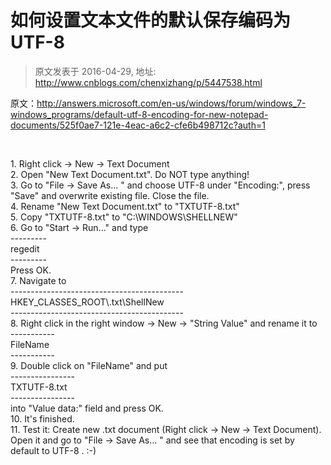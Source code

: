 # 如何设置文本文件的默认保存编码为UTF-8 
> 原文发表于 2016-04-29, 地址: http://www.cnblogs.com/chenxizhang/p/5447538.html 


<p>原文：<a title="http://answers.microsoft.com/en-us/windows/forum/windows_7-windows_programs/default-utf-8-encoding-for-new-notepad-documents/525f0ae7-121e-4eac-a6c2-cfe6b498712c?auth=1" href="http://answers.microsoft.com/en-us/windows/forum/windows_7-windows_programs/default-utf-8-encoding-for-new-notepad-documents/525f0ae7-121e-4eac-a6c2-cfe6b498712c?auth=1">http://answers.microsoft.com/en-us/windows/forum/windows_7-windows_programs/default-utf-8-encoding-for-new-notepad-documents/525f0ae7-121e-4eac-a6c2-cfe6b498712c?auth=1</a></p> <p>&nbsp;</p> <p>1. Right click -&gt; New -&gt; Text Document<br>2. Open "New Text Document.txt". Do NOT type anything!<br>3. Go to "File -&gt; Save As... " and choose UTF-8 under "Encoding:", press "Save" and overwrite existing file. Close the file.<br>4. Rename "New Text Document.txt" to "TXTUTF-8.txt"<br>5. Copy "TXTUTF-8.txt" to "C:\WINDOWS\SHELLNEW"<br>6. Go to "Start -&gt; Run..." and type<br>---------<br>regedit<br>---------<br>Press OK.<br>7. Navigate to<br>-------------------------------------------<br>HKEY_CLASSES_ROOT\.txt\ShellNew<br>-------------------------------------------<br>8. Right click in the right window -&gt; New -&gt; "String Value" and rename it to<br>-----------<br>FileName<br>-----------<br>9. Double click on "FileName" and put<br>----------------<br>TXTUTF-8.txt<br>----------------<br>into "Value data:" field and press OK.<br>10. It's finished.<br>11. Test it: Create new .txt document (Right click -&gt; New -&gt; Text Document). Open it and go to "File -&gt; Save As... " and see that encoding is set by default to UTF-8 . :-)</p>